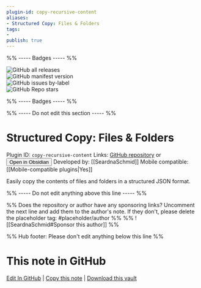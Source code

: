 ```yaml
---
plugin-id: copy-recursive-content
aliases:
- Structured Copy: Files & Folders
tags: 
- 
publish: true
---
```


%% ----- Badges ----- %%

![GitHub all releases](https://img.shields.io/github/downloads/SeardnaSchmid/copy-recursive-content/total?color=573E7A&logo=github&style=for-the-badge)   
![GitHub manifest version](https://img.shields.io/github/manifest-json/v/SeardnaSchmid/copy-recursive-content?color=573E7A&logo=github&style=for-the-badge)   
![GitHub issues by-label](https://img.shields.io/github/issues/SeardnaSchmid/copy-recursive-content/help%20wanted?color=573E7A&logo=github&style=for-the-badge)   
![GitHub Repo stars](https://img.shields.io/github/stars/SeardnaSchmid/copy-recursive-content?color=573E7A&logo=github&style=for-the-badge)

%% ----- Badges ----- %%

%% ----- Do not edit this section ----- %%

# Structured Copy: Files & Folders

Plugin ID: `copy-recursive-content`
Links: [GitHub repository](https://github.com/SeardnaSchmid/copy-recursive-content) or [<button id=HH>Open in Obsidian</button>](obsidian://show-plugin?id=copy-recursive-content)
Developed by: [[SeardnaSchmid]]
Mobile compatible: [[Mobile-compatible plugins|Yes]]

Easily copy the contents of files and folders in a structured JSON format.

%% ----- Do not edit anything above this line ----- %% 

%% Does the repository or author have any sponsoring links? Uncomment the next line and add them to the author's note. If they don't, please delete the placeholder tag: #placeholder/author %%
%% ![[SeardnaSchmid#Sponsor this author]] %%

%% Hub footer: Please don't edit anything below this line %%

# This note in GitHub

<span class="git-footer">[Edit In GitHub](https://github.dev/obsidian-community/obsidian-hub/blob/main/02%20-%20Community%20Expansions/02.05%20All%20Community%20Expansions/Plugins/copy-recursive-content.md "git-hub-edit-note") | [Copy this note](https://raw.githubusercontent.com/obsidian-community/obsidian-hub/main/02%20-%20Community%20Expansions/02.05%20All%20Community%20Expansions/Plugins/copy-recursive-content.md "git-hub-copy-note") | [Download this vault](https://github.com/obsidian-community/obsidian-hub/archive/refs/heads/main.zip "git-hub-download-vault") </span>

